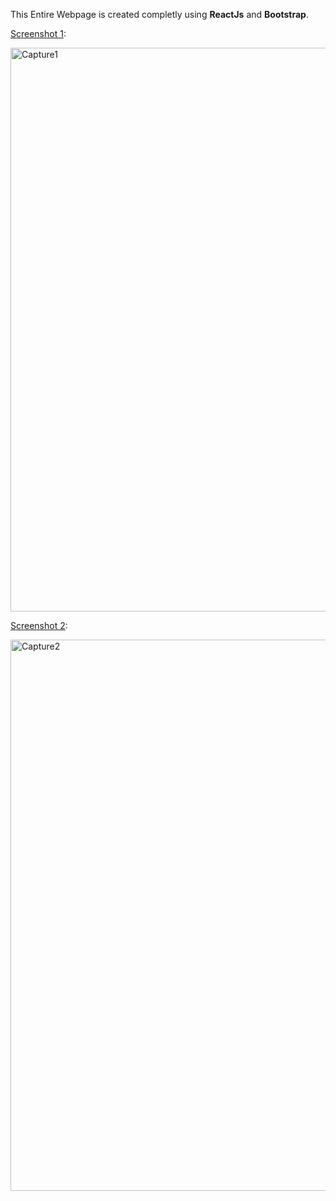 This Entire Webpage is created completly using <strong>ReactJs</strong> and <strong>Bootstrap</strong>.

<u>Screenshot 1</u>:

<img width="902" alt="Capture1" src="https://user-images.githubusercontent.com/60129101/90599714-f66f4f00-e212-11ea-96f1-89eaf191ada8.PNG">




<u>Screenshot 2</u>:

<img width="882" alt="Capture2" src="https://user-images.githubusercontent.com/60129101/90599717-f8d1a900-e212-11ea-8ca9-d8a2baf8324f.PNG">

